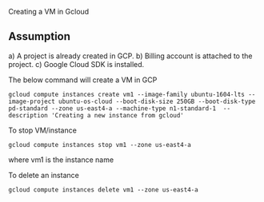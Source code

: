 Creating a VM in Gcloud

## Assumption 

a) A project is already created in GCP.
b) Billing account is attached to the project.
c) Google Cloud SDK is installed.

The below command will create a VM in GCP

`gcloud compute instances create vm1 --image-family ubuntu-1604-lts --image-project ubuntu-os-cloud --boot-disk-size 250GB --boot-disk-type  pd-standard --zone us-east4-a --machine-type n1-standard-1  --description 'Creating a new instance from gcloud'`

To stop VM/instance

`gcloud compute instances stop vm1 --zone us-east4-a`

where vm1 is the instance name

To delete an instance

`gcloud compute instances delete vm1 --zone us-east4-a`



